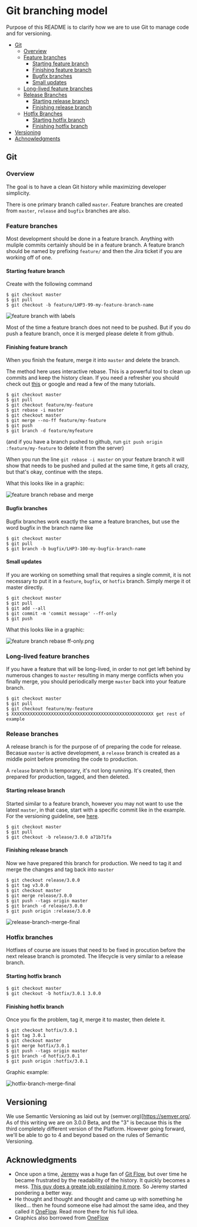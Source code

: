 # Git branching model

Purpose of this README is to clarify how we are to use Git to manage code and for versioning.

* [Git](#git)
  * [Overview](#overview)
  * [Feature branches](#feature-branches)
    * [Starting feature branch](#starting-feature-branch)
    * [Finishing feature branch](#finishing-feature-branch)
    * [Bugfix branches](#bugfix-branches)
    * [Small updates](#small-updates)
  * [Long-lived feature branches](#long-life-feature-branches)
  * [Release Branches](#release-branches)
    * [Starting release branch](#starting-release-branch)
    * [Finishing release branch](#finishing-release-branch)
  * [Hotfix Branches](#hotfix-branches)
    * [Starting hotfix branch](#starting-hotfix-branch)
    * [Finishing hotfix branch](#finishing-hotfix-branch)
* [Versioning](#versioning)
* [Achnowledgments](#acknowledgments)


## Git

### Overview

The goal is to have a clean Git history while maximizing developer simplicity.

There is one primary branch called `master`. Feature branches are created from `master`, `release` and `bugfix` branches are also.

### Feature branches

Most development should be done in a feature branch. Anything with muliple commits certainly should be in a feature branch. A feature branch should be named by prefixing `feature/` and then the Jira ticket if you are working off of one.

#### Starting feature branch

Create with the following command
```
$ git checkout master
$ git pull
$ git checkout -b feature/LHP3-99-my-feature-branch-name
```
![feature branch with labels](https://lifehappens.github.io/images/git/feature-branch-with-labels.png)

Most of the time a feature branch does not need to be pushed. But if you do push a feature branch, once it is merged please delete it from github.

#### Finishing feature branch

When you finish the feature, merge it into `master` and delete the branch.

The method here uses interactive rebase. This is a powerful tool to clean up commits and keep the history clean. If you need a refresher you should check out [this](https://git-scm.com/book/en/v2/Git-Tools-Rewriting-History) or google and read a few of the many tutorials.

```
$ git checkout master
$ git pull
$ git checkout feature/my-feature
$ git rebase -i master
$ git checkout master
$ git merge --no-ff feature/my-feature
$ git push
$ git branch -d feature/myfeature
```
(and if you have a branch pushed to github, run `git push origin :feature/my-feature` to delete it from the server)

When you run the line `git rebase -i master` on your feature branch it will show that needs to be pushed and pulled at the same time, it gets all crazy, but that's okay, continue with the steps.

What this looks like in a graphic:

![feature branch rebase and merge](https://lifehappens.github.io/images/git/feature-branch-rebase-and-merge-final.png)

#### Bugfix branches

Bugfix branches work exactly the same a feature branches, but use the word bugfix in the branch name like
```
$ git checkout master
$ git pull
$ git branch -b bugfix/LHP3-100-my-bugfix-branch-name
```

#### Small updates

If you are working on something small that requires a single commit, it is not necessary to put it in a `feature`, `bugfix`, or `hotfix` branch. Simply merge it ot master directly.

```
$ git checkout master
$ git pull
$ git add --all
$ git commit -m 'commit message' --ff-only
$ git push
```

What this looks like in a graphic:

![feature branch rebase ff-only.png](https://lifehappens.github.io/images/git/feature-branch-rebase-final.png)


### Long-lived feature branches

If you have a feature that will be long-lived, in order to not get left behind by numerous changes to `master` resulting in many merge conflicts when you finally merge, you should periodically merge `master` back into your feature branch.
```
$ git checkout master
$ git pull
$ git checkout feature/my-feature
$ XXXXXXXXXXXXXXXXXXXXXXXXXXXXXXXXXXXXXXXXXXXXXXXXXXXXXX get rest of example
```

### Release branches

A release branch is for the purpose of of preparing the code for release. Becasue `master` is active development, a `release` branch is created as a middle point before promoting the code to production.

A `release` branch is temporary, it's not long running. It's created, then prepared for production, tagged, and then deleted.

#### Starting release branch

Started similar to a feature branch, however you may not want to use the latest `master`, in that case, start with a specific commit like in the example. For the versioning guideline, see [here](#versioning).

```
$ git checkout master
$ git pull
$ git checkout -b release/3.0.0 a71b71fa
```

#### Finishing release branch

Now we have prepared this branch for production. We need to tag it and merge the changes and tag back into `master`

```
$ git checkout release/3.0.0
$ git tag v3.0.0
$ git checkout master
$ git merge release/3.0.0
$ git push --tags origin master
$ git branch -d release/3.0.0
$ git push origin :release/3.0.0
```

![release-branch-merge-final](https://lifehappens.github.io/images/git/release-branch-merge-final.png)

### Hotfix branches

Hotfixes of course are issues that need to be fixed in procution before the next release branch is promoted. The lifecycle is very similar to a release branch.

#### Starting hotfix branch

```
$ git checkout master
$ git checkout -b hotfix/3.0.1 3.0.0
```

#### Finishing hotfix branch

Once you fix the problem, tag it, merge it to master, then delete it.

```
$ git checkout hotfix/3.0.1
$ git tag 3.0.1
$ git checkout master
$ git merge hotfix/3.0.1
$ git push --tags origin master
$ git branch -d hotfix/3.0.1
$ git push origin :hotfix/3.0.1
```

Graphic example:

![hotfix-branch-merge-final](https://lifehappens.github.io/images/git/hotfix-branch-merge-final.png)

## Versioning

We use Semantic Versioning as laid out by (semver.org)[https://semver.org/. As of this writing we are on 3.0.0 Beta, and the "3" is because this is the third completely different version of the Platform. However going forward, we'll be able to go to 4 and beyond based on the rules of Semantic Versioning.



## Acknowledgments
 * Once upon a time, [Jeremy](https://github.com/jeremyvaught) was a huge fan of [Git Flow](https://nvie.com/posts/a-successful-git-branching-model/), but over time he became frustrated by the readability of the history. It quickly becomes a mess. [This guy does a greate job explaining it more](https://www.endoflineblog.com/gitflow-considered-harmful). So Jeremy started pondering a better way.
 * He thought and thought and thought and came up with something he liked... then he found someone else had almost the same idea, and they called it [OneFlow](https://www.endoflineblog.com/oneflow-a-git-branching-model-and-workflow). Read more there for his full idea.
 * Graphics also borrowed from [OneFlow](https://www.endoflineblog.com/oneflow-a-git-branching-model-and-workflow)